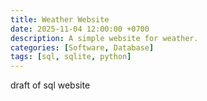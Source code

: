 ```yaml
---
title: Weather Website
date: 2025-11-04 12:00:00 +0700
description: A simple website for weather.
categories: [Software, Database]
tags: [sql, sqlite, python]
---
```


draft of sql website

